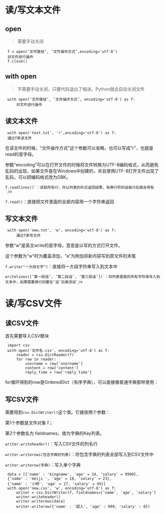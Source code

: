 # **读/写文本文件**

## **open**

> 需要手动关闭

```
 f = open(’文件路径’, ’文件操作方式’,encoding='utf-8')
 对文件进行操作
 f.close()
```

## **with open**

> 不需要手动关闭，只要代码退出了缩进，Python就会自动关闭文件

```
 with open(’文件路径’, ’文件操作方式’, encoding='utf-8') as f:
     对文件进行操作
```

## **读文本文件**

```
 with open('text.txt', 'r',encoding='utf-8') as f:
 通过f来读文件
```

在读文件的时候，“文件操作方式”这个参数可以省略，也可以写成“r”，也就是read的首字母。

参数“encoding”可以在打开文件的时候将文件转换为UTF-8编码格式，从而避免乱码的出现，如果文件是在Windows中创建的，并且使用UTF-8打开文件出现了乱码，可以把编码格式改为GBK。

```
f.readlines()`：读取所有行，并以列表的形式返回结果，有换行符的话每行后面会带有 `/n
```

`f.read()`：直接把文件里面的全部内容用一个字符串返回

## **写文本文件**

```
 with open('new.txt', 'w', encoding='utf-8') as f:
     通过f来写文件
```

参数“w”是英文write的首字母，意思是以写的方式打开文件。

这个参数为“w”时为覆盖添加，“a”为附加将新内容写到原文件的末尾

`f.write("一大段文字")`：直接将一大段字符串写入到文本中

```
writelines([’第一段话’, ’第二段话’, ’第三段话’])`：将列表里面的所有字符串写入到文本中，如果需要换行则要在‘话’后面添加`/n
```

# **读/写CSV文件**

## **读CSV文件**

首先需要导入CSV模块



```
 import csv
 with open('文件名.csv', encoding='utf-8') as f:
     reader = csv.DictReader(f)
     for row in reader:
         username = row['username']
         content = row['content']
         reply_time = row['reply_time']
```

for循环得到的row是OrderedDict（有序字典），可以直接像普通字典那样使用：

## **写CSV文件**

需要用到`csv.DictWriter()`这个类。它接收两个参数：

第1个参数是文件对象 f；

第2个参数名为 fieldnames，值为字典的Key列表。

`writer.writeheader()`：写入CSV文件的列名行

`writer.writerows(包含字典的列表)`：将包含字典的列表全部写入到CSV文件中

`writer.writerow(字典)`：写入单个字典

```
 data = [{'name' : 'kingname', 'age' = 24, 'salary' = 9999},
 {'name' : 'meiji ', 'age' = 18, 'salary' = 23},
 {'name' : '小明', 'age' = 27, 'salary' = 45}]
 with open('new.csv', 'w', encoding='utf-8') as f:
     writer = csv.DictWriter(f, fieldnames=['name', 'age', 'salary']
     writer.writeheader()
     writer.writerows(data)
     writer.writerow({'name' : '超人', 'age' : 999, 'salary' : 0})
```
